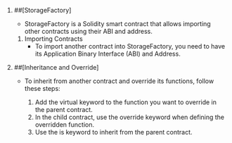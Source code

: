 1. ##[StorageFactory]
    * StorageFactory is a Solidity smart contract that allows importing other contracts using their ABI and address.

    1. Importing Contracts
        * To import another contract into StorageFactory, you need to have its Application Binary Interface (ABI) and Address.

2. ##[Inheritance and Override]
    * To inherit from another contract and override its functions, follow these steps:
    
        1. Add the virtual keyword to the function you want to override in the parent contract.
        2. In the child contract, use the override keyword when defining the overridden function.
        3. Use the is keyword to inherit from the parent contract.